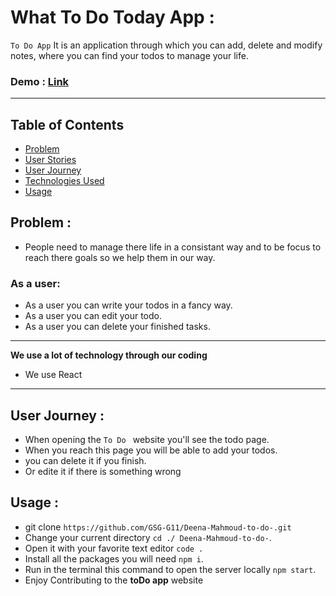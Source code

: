 # What To Do Today App :

`To Do App` It is an application through which you can add, delete and modify notes, where you can find your todos to manage your life.

### Demo : [Link](https://624537f8fc9af500084249fd--superb-gaufre-d1d7c7.netlify.app/)

---

## Table of Contents

- [Problem](#problem)
- [User Stories](#user-stories)
- [User Journey](#user-journey)
- [Technologies Used](#technologies-used)
- [Usage](#usage)

## Problem :

- People need to manage there life in a consistant way and to be focus to reach there goals so we help them in our way.

### As a user:

- As a user you can write your todos in a fancy way.
- As a user you can edit your todo.
- As a user you can delete your finished tasks.

---

**We use a lot of technology through our coding**

- We use React

---

## User Journey :

- When opening the `To Do ` website you'll see the todo page.
- When you reach this page you will be able to add your todos.
- you can delete it if you finish.
- Or edite it if there is something wrong

## Usage :

- git clone `https://github.com/GSG-G11/Deena-Mahmoud-to-do-.git`
- Change your current directory `cd ./ Deena-Mahmoud-to-do-`.
- Open it with your favorite text editor `code .`
- Install all the packages you will need `npm i`.
- Run in the terminal this command to open the server locally `npm start`.
- Enjoy Contributing to the **toDo app** website
